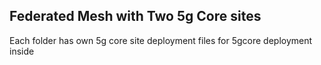 ## Federated Mesh with Two 5g Core sites
Each folder has own 5g core site deployment files for 5gcore deployment inside <br>
